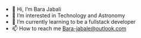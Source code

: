 - 👋 Hi, I’m Bara Jabali
- 👀 I’m interested in Technology and Astronomy
- 🌱 I’m currently learning to be a fullstack developer
- 📫 How to reach me Bara-jabale@outlook.com

<!---
BaraJabali/BaraJabali is a ✨ special ✨ repository because its `README.md` (this file) appears on your GitHub profile.
You can click the Preview link to take a look at your changes.
--->
